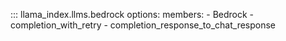 ::: llama_index.llms.bedrock
options:
members: - Bedrock - completion_with_retry - completion_response_to_chat_response
